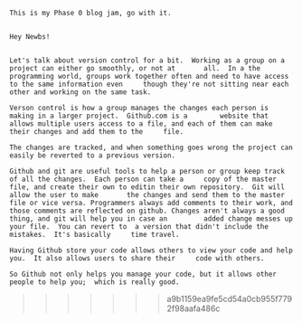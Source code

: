 
<html>
  <body>

    This is my Phase 0 blog jam, go with it.


    Hey Newbs!


    Let's talk about version control for a bit.  Working as a group on a project can either go smoothly, or not at       all.  In a the programming world, groups work together often and need to have access to the same information even     though they're not sitting near each other and working on the same task.

    Verson control is how a group manages the changes each person is making in a larger project.  Github.com is a        website that allows multiple users access to a file, and each of them can make their changes and add them to the     file.

    The changes are tracked, and when something goes wrong the project can easily be reverted to a previous version.

    Github and git are useful tools to help a person or group keep track of all the changes.  Each person can take a     copy of the master file, and create their own to editin their own repository.  Git will allow the user to make       the changes and send them to the master file or vice versa. Programmers always add comments to their work, and       those comments are reflected on github. Changes aren't always a good thing, and git will help you in case an         added change messes up your file.  You can revert to  a version that didn't include the mistakes.  It's basically     time travel.

    Having Github store your code allows others to view your code and help you.  It also allows users to share their     code with others.

    So Github not only helps you manage your code, but it allows other people to help you;  which is really good.
>>>>>>> a9b1159ea9fe5cd54a0cb955f7792f98aafa486c

  </body>
</html>
